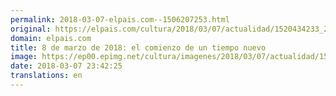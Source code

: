 ```yaml
---
permalink: 2018-03-07-elpais.com--1506207253.html
original: https://elpais.com/cultura/2018/03/07/actualidad/1520434233_257099.html#?ref=rss&format=simple&link=link
domain: elpais.com
title: 8 de marzo de 2018: el comienzo de un tiempo nuevo
image: https://ep00.epimg.net/cultura/imagenes/2018/03/07/actualidad/1520434233_257099_1520438544_rrss_normal.jpg
date: 2018-03-07 23:42:25
translations: en
---
```


